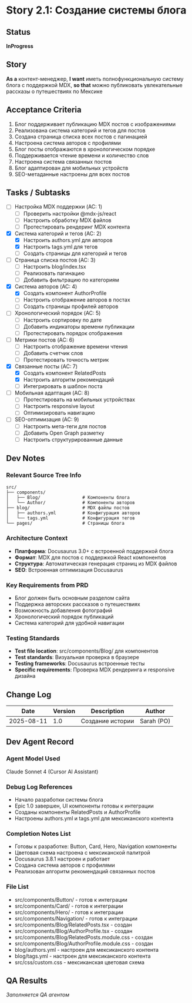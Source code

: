 # Story 2.1: Создание системы блога

## Status
**InProgress**

## Story
**As a** контент-менеджер,
**I want** иметь полнофункциональную систему блога с поддержкой MDX,
**so that** можно публиковать увлекательные рассказы о путешествиях по Мексике

## Acceptance Criteria
1. Блог поддерживает публикацию MDX постов с изображениями
2. Реализована система категорий и тегов для постов
3. Создана страница списка всех постов с пагинацией
4. Настроена система авторов с профилями
5. Блог посты отображаются в хронологическом порядке
6. Поддерживается чтение времени и количество слов
7. Настроена система связанных постов
8. Блог адаптирован для мобильных устройств
9. SEO-метаданные настроены для всех постов

## Tasks / Subtasks
- [ ] Настройка MDX поддержки (AC: 1)
  - [ ] Проверить настройки @mdx-js/react
  - [ ] Настроить обработку MDX файлов
  - [ ] Протестировать рендеринг MDX контента
- [x] Система категорий и тегов (AC: 2)
  - [x] Настроить authors.yml для авторов
  - [x] Настроить tags.yml для тегов
  - [ ] Создать страницы для категорий и тегов
- [ ] Страница списка постов (AC: 3)
  - [ ] Настроить blog/index.tsx
  - [ ] Реализовать пагинацию
  - [ ] Добавить фильтрацию по категориям
- [x] Система авторов (AC: 4)
  - [x] Создать компонент AuthorProfile
  - [ ] Настроить отображение авторов в постах
  - [ ] Создать страницы профилей авторов
- [ ] Хронологический порядок (AC: 5)
  - [ ] Настроить сортировку по дате
  - [ ] Добавить индикаторы времени публикации
  - [ ] Протестировать порядок отображения
- [ ] Метрики постов (AC: 6)
  - [ ] Настроить отображение времени чтения
  - [ ] Добавить счетчик слов
  - [ ] Протестировать точность метрик
- [x] Связанные посты (AC: 7)
  - [x] Создать компонент RelatedPosts
  - [x] Настроить алгоритм рекомендаций
  - [ ] Интегрировать в шаблон поста
- [ ] Мобильная адаптация (AC: 8)
  - [ ] Протестировать на мобильных устройствах
  - [ ] Настроить responsive layout
  - [ ] Оптимизировать навигацию
- [ ] SEO-оптимизация (AC: 9)
  - [ ] Настроить мета-теги для постов
  - [ ] Добавить Open Graph разметку
  - [ ] Настроить структурированные данные

## Dev Notes

### Relevant Source Tree Info
```
src/
├── components/
│   ├── Blog/                # Компоненты блога
│   └── Author/              # Компоненты авторов
├── blog/                    # MDX файлы постов
│   ├── authors.yml          # Конфигурация авторов
│   └── tags.yml             # Конфигурация тегов
└── pages/                   # Страницы блога
```

### Architecture Context
- **Платформа**: Docusaurus 3.0+ с встроенной поддержкой блога
- **Формат**: MDX для постов с поддержкой React компонентов
- **Структура**: Автоматическая генерация страниц из MDX файлов
- **SEO**: Встроенная оптимизация Docusaurus

### Key Requirements from PRD
- Блог должен быть основным разделом сайта
- Поддержка авторских рассказов о путешествиях
- Возможность добавления фотографий
- Хронологический порядок публикаций
- Система категорий для удобной навигации

### Testing Standards
- **Test file location**: src/components/Blog/ для компонентов
- **Test standards**: Визуальная проверка в браузере
- **Testing frameworks**: Docusaurus встроенные тесты
- **Specific requirements**: Проверка MDX рендеринга и responsive дизайна

## Change Log
| Date | Version | Description | Author |
|------|---------|-------------|---------|
| 2025-08-11 | 1.0 | Создание истории | Sarah (PO) |

## Dev Agent Record

### Agent Model Used
Claude Sonnet 4 (Cursor AI Assistant)

### Debug Log References
- Начало разработки системы блога
- Epic 1.0 завершен, UI компоненты готовы к интеграции
- Созданы компоненты RelatedPosts и AuthorProfile
- Настроены authors.yml и tags.yml для мексиканского контента

### Completion Notes List
- Готовы к разработке: Button, Card, Hero, Navigation компоненты
- Цветовая схема настроена с мексиканской палитрой
- Docusaurus 3.8.1 настроен и работает
- Создана система авторов с профилями
- Реализован алгоритм рекомендаций связанных постов

### File List
- src/components/Button/ - готов к интеграции
- src/components/Card/ - готов к интеграции  
- src/components/Hero/ - готов к интеграции
- src/components/Navigation/ - готов к интеграции
- src/components/Blog/RelatedPosts.tsx - создан
- src/components/Blog/AuthorProfile.tsx - создан
- src/components/Blog/RelatedPosts.module.css - создан
- src/components/Blog/AuthorProfile.module.css - создан
- blog/authors.yml - настроен для мексиканского контента
- blog/tags.yml - настроен для мексиканского контента
- src/css/custom.css - мексиканская цветовая схема

## QA Results
*Заполняется QA агентом*
